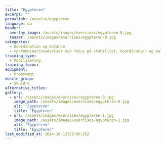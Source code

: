 ```yaml
---
title: "Egypteren"
excerpt: ""
permalink: /oevelse/egypteren
language: da
header:
  overlay_image: /assets/images/exercises/egypteren-0.jpg
  teaser: /assets/images/exercises/egypteren-0.jpg
categories:
  - Koordination og balance
  - <p>Kombinationsøvelser med fokus på stabilitet, koordination og balancetræning. Her vælges gerne teknisk komplicerede øvelser, som udfordrer kropsstammen.</p>
training_type: 
  - Mobilisering
training_focus: 
equipment:
  - kropsvægt
muscle_group:
  - Skuldre
alternative_titles:
gallery:
  - url: /assets/images/exercises/egypteren-0.jpg
    image_path: /assets/images/exercises/egypteren-0.jpg
    alt: "Egypteren"
    title: "Egypteren"
  - url: /assets/images/exercises/egypteren-1.jpg
    image_path: /assets/images/exercises/egypteren-1.jpg
    alt: "Egypteren"
    title: "Egypteren"
last_modified_at: 2014-10-12T22:06:25Z
---
```



